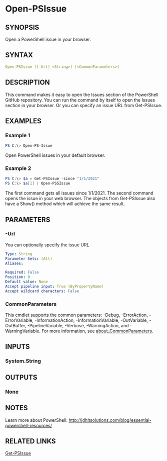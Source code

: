 ﻿---
external help file: PSReleaseTools-help.xml
Module Name: PSReleaseTools
online version: https://bit.ly/3Aw48h0
schema: 2.0.0
---

# Open-PSIssue

## SYNOPSIS

Open a PowerShell issue in your browser.

## SYNTAX

```yaml
Open-PSIssue [[-Url] <String>] [<CommonParameters>]
```

## DESCRIPTION

This command makes it easy to open the Issues section of the PowerShell GitHub repository. You can run the command by itself to open the Issues section in your browser. Or you can specify an issue URL from Get-PSIssue.

## EXAMPLES

### Example 1

```powershell
PS C:\> Open-PS-Issue
```

Open PowerShell issues in your default browser.

### Example 2

```powershell
PS C:\> $a = Get-PSIssue -since "1/1/2021"
PS C:\> $a[1] | Open-PSSIssue
```

The first command gets all issues since 1/1/2021. The second command opens the issue in your web browser. The objects from Get-PSIssue also have a Show() method which will achieve the same result.

## PARAMETERS

### -Url

You can optionally specify the issue URL

```yaml
Type: String
Parameter Sets: (All)
Aliases:

Required: False
Position: 0
Default value: None
Accept pipeline input: True (ByPropertyName)
Accept wildcard characters: False
```

### CommonParameters

This cmdlet supports the common parameters: -Debug, -ErrorAction, -ErrorVariable, -InformationAction, -InformationVariable, -OutVariable, -OutBuffer, -PipelineVariable, -Verbose, -WarningAction, and -WarningVariable. For more information, see [about_CommonParameters](http://go.microsoft.com/fwlink/?LinkID=113216).

## INPUTS

### System.String

## OUTPUTS

### None

## NOTES

Learn more about PowerShell: http://jdhitsolutions.com/blog/essential-powershell-resources/

## RELATED LINKS

[Get-PSIssue](Get-PSIssue.md)
